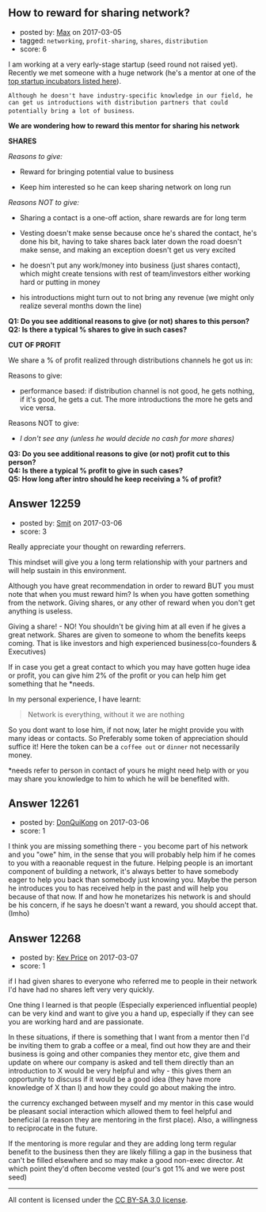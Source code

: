 ## How to reward for sharing network?

- posted by: [Max](https://stackexchange.com/users/148108/max) on 2017-03-05
- tagged: `networking`, `profit-sharing`, `shares`, `distribution`
- score: 6

I am working at a very early-stage startup (seed round not raised yet). Recently we met someone with a huge network (he's a mentor at one of the [top startup incubators listed here][1]).

`Although he doesn't have industry-specific knowledge in our field, he can get us introductions with distribution partners that could potentially bring a lot of business`.

**We are wondering how to reward this mentor for sharing his network**

**SHARES**

*Reasons to give:*  

 - Reward for bringing potential value to business

 - Keep him interested so he can keep sharing network on long run

*Reasons NOT to give:*  

 - Sharing a contact is a one-off action, share rewards are for long term 

 - Vesting doesn't make sense because once he's shared the contact, he's done his bit, having to take shares back later down the road doesn't make sense, and making an exception doesn't get us very excited

 - he doesn't put any work/money into business (just shares contact), which might create tensions with rest of team/investors either working hard or putting in money

 - his introductions might turn out to not bring any revenue (we might only realize several months down the line)

**Q1: Do you see additional reasons to give (or not) shares to this person?**  
**Q2: Is there a typical % shares to give in such cases?**


**CUT OF PROFIT**  

We share a % of profit realized through distributions channels he got us in:

Reasons to give:  

 - performance based: if distribution channel is not good, he gets nothing, if it's good, he gets a cut. The more introductions the more he gets and vice versa.

Reasons NOT to give:  

 - *I don't see any (unless he would decide no cash for more shares)*

**Q3: Do you see additional reasons to give (or not) profit cut to this person?**  
**Q4: Is there a typical % profit to give in such cases?**  
**Q5: How long after intro should he keep receiving a % of profit?**

  [1]: https://www.forbes.com/sites/tomiogeron/2012/04/30/top-tech-incubators-as-ranked-by-forbes-y-combinator-tops-with-7-billion-in-value/


## Answer 12259

- posted by: [Smit](https://stackexchange.com/users/7665731/smit) on 2017-03-06
- score: 3

Really appreciate your thought on rewarding referrers.

This mindset will give you a long term relationship with your partners and will help sustain in this environment.

Although you have great recommendation in order to reward BUT you must note that when you must reward him? Is when you have gotten something from the network. Giving shares, or any other of reward when you don't get anything is useless. 

Giving a share! - NO! You shouldn't be giving him at all even if he gives a great network. Shares are given to someone to whom the benefits keeps coming. That is like investors and high experienced business(co-founders & Executives) 

If in case you get a great contact to which you may have gotten huge idea or profit, you can give him 2% of the profit or you can help him get something that he *needs. 

In my personal experience, I have learnt:

> Network is everything, without it we are nothing

So you dont want to lose him, if not now, later he might provide you with many ideas or contacts. So Preferably some token of appreciation should suffice it! Here the token can be a `coffee out` or `dinner` not necessarily money.
 
*needs refer to person in contact of yours he might need help with or you may share you knowledge to him to which he will be benefited with.


## Answer 12261

- posted by: [DonQuiKong](https://stackexchange.com/users/9739821/donquikong) on 2017-03-06
- score: 1

I think you are missing something there - you become part of his network and you "owe" him, in the sense that you will probably help him if he comes to you with a reaonable request in the future. Helping people is an imortant component of building a network, it's always better to have somebody eager to help you back than somebody just knowing you. Maybe the person he introduces you to has received help in the past and will help you because of that now. If and how he monetarizes his network is and should be his concern, if he says he doesn't want a reward, you should accept that. (Imho)


## Answer 12268

- posted by: [Kev Price](https://stackexchange.com/users/1109274/kev-price) on 2017-03-07
- score: 1

if I had given shares to everyone who referred me to people in their network I'd have had no shares left very very quickly.

One thing I learned is that people (Especially experienced influential people) can be very kind and want to give you a hand up, especially if they can see you are working hard and are passionate.

In these situations, if there is something that I want from a mentor then I'd be inviting them to grab a coffee or a meal, find out how they are and their business is going and other companies they mentor etc, give them and update on where our company is asked and tell them directly than an introduction to X would be very helpful and why - this gives them an opportunity to discuss if it would be a good idea (they have more knowledge of X than I) and how they could go about making the intro.

the currency exchanged between myself and my mentor in this case would be pleasant social interaction which allowed them to feel helpful and beneficial (a reason they are mentoring in the first place). Also, a willingness to reciprocate in the future.

If the mentoring is more regular and they are adding long term regular benefit to the business then they are likely filling a gap in the business that can't be filled elsewhere and so may make a good non-exec director. At which point they'd often become vested (our's got 1% and we were post seed)



---

All content is licensed under the [CC BY-SA 3.0 license](https://creativecommons.org/licenses/by-sa/3.0/).
